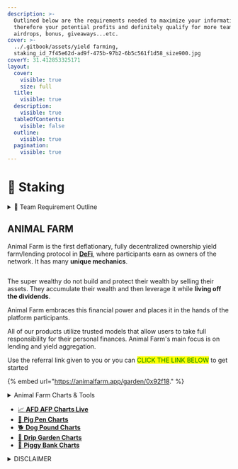 ```yaml
---
description: >-
  Outlined below are the requirements needed to maximize your information and
  therefore your potential profits and definitely qualify for more team
  airdrops, bonus, giveaways...etc.
cover: >-
  ../.gitbook/assets/yield farming,
  staking_id_7f45e62d-ad9f-475b-97b2-6b5c561f1d58_size900.jpg
coverY: 31.412853325171
layout:
  cover:
    visible: true
    size: full
  title:
    visible: true
  description:
    visible: true
  tableOfContents:
    visible: false
  outline:
    visible: true
  pagination:
    visible: true
---
```


# 🐶 Staking

<details>

<summary>📢  Team Requirement Outline</summary>

* [ ] Social Media : Follow, Like, Subscribe to  any and/or all of our accounts....Comment with your wallet address to be added to the airdrop pools.
* [ ] Decentralized Protocols: Must have a Drip wallet on the team. Optional but highly encourged protocols are AnimalFarm and BNB Miner.
*

</details>

## ANIMAL FARM

Animal Farm is the first deflationary, fully decentralized ownership yield farm/lending protocol in [**DeFi**](https://academy.binance.com/en/articles/the-complete-beginners-guide-to-decentralized-finance-defi), where participants earn as owners of the network. It has many **unique mechanics**.

<figure><img src="https://animalfarm.wiki/static/introaf.png" alt=""><figcaption></figcaption></figure>

The super wealthy do not build and protect their wealth by selling their assets. They accumulate their wealth and then leverage it while **living off the dividends**.

Animal Farm embraces this financial power and places it in the hands of the platform participants.

All of our products utilize trusted models that allow users to take full responsibility for their personal finances. Animal Farm's main focus is on lending and yield aggregation.

Use the referral link given to you or you can <mark style="color:green;">CLICK THE LINK BELOW</mark> to get started

{% embed url="https://animalfarm.app/garden/0x92f18." %}

<details>

<summary>Animal Farm Charts &#x26; Tools</summary>

[https://animalfarm.wiki/](https://animalfarm.wiki/)



</details>

* [📈 **AFD AFP Charts Live**](https://animalfarm.wiki/tools/af-live-charts/)
* [🐖 **Pig Pen Charts**](https://animalfarm.wiki/tools/pig-pen/)
* [🐕 **Dog Pound Charts**](https://animalfarm.wiki/tools/dog-pound/)
* [🌱 **Drip Garden Charts**](https://animalfarm.wiki/tools/drip-garden/)
* [🐷 **Piggy Bank Charts**](https://animalfarm.wiki/tools/piggy-bank/)

<details>

<summary>DISCLAIMER</summary>

Please note that we are not financial advisors, and the information provided below is intended solely for entertainment purposes in the context of decentralized gaming, blockchain markets, and related services. Any actions or decisions taken based on this information are entirely your responsibility. It is essential to consult a qualified professional for financial advice. While the links provided direct you to original websites, please be aware that clicking on any external links is done at your own risk.

Now, let's dive into the fun!

</details>
